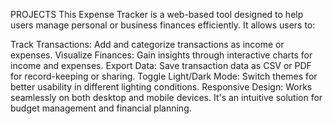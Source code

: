 PROJECTS 
This Expense Tracker is a web-based tool designed to help users manage personal or business finances efficiently. It allows users to:

Track Transactions: Add and categorize transactions as income or expenses.
Visualize Finances: Gain insights through interactive charts for income and expenses.
Export Data: Save transaction data as CSV or PDF for record-keeping or sharing.
Toggle Light/Dark Mode: Switch themes for better usability in different lighting conditions.
Responsive Design: Works seamlessly on both desktop and mobile devices.
It's an intuitive solution for budget management and financial planning.
